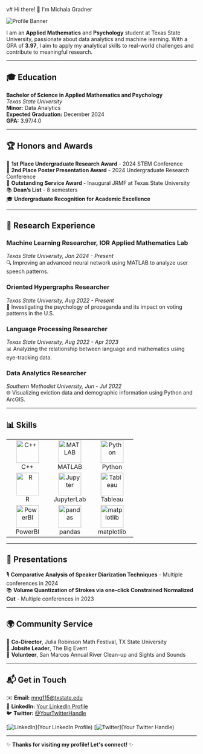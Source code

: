 v# Hi there! 👋 I'm Michala Gradner

![Profile Banner](https://via.placeholder.com/800x200.png?text=Welcome+to+My+GitHub+Profile)

I am an **Applied Mathematics** and **Psychology** student at Texas State University, passionate about data analytics and machine learning. With a GPA of **3.97**, I aim to apply my analytical skills to real-world challenges and contribute to meaningful research.

---

## 🎓 Education
**Bachelor of Science in Applied Mathematics and Psychology**  
*Texas State University*  
**Minor:** Data Analytics  
**Expected Graduation:** December 2024  
**GPA:** 3.97/4.0  

---

## 🏆 Honors and Awards
🥇 **1st Place Undergraduate Research Award** - 2024 STEM Conference  
🥈 **2nd Place Poster Presentation Award** - 2024 Undergraduate Research Conference  
🌟 **Outstanding Service Award** - Inaugural JRMF at Texas State University  
📚 **Dean’s List** - 8 semesters  
🎓 **Undergraduate Recognition for Academic Excellence**  

---

## 🔬 Research Experience
### Machine Learning Researcher, IOR Applied Mathematics Lab
*Texas State University, Jan 2024 - Present*  
🔍 Improving an advanced neural network using MATLAB to analyze user speech patterns.

### Oriented Hypergraphs Researcher
*Texas State University, Aug 2022 - Present*  
🧠 Investigating the psychology of propaganda and its impact on voting patterns in the U.S.

### Language Processing Researcher
*Texas State University, Aug 2022 - Apr 2023*  
📊 Analyzing the relationship between language and mathematics using eye-tracking data.

### Data Analytics Researcher
*Southern Methodist University, Jun - Jul 2022*  
🌐 Visualizing eviction data and demographic information using Python and ArcGIS.

---

## 📊 Skills
<table>
  <tr>
    <td style="text-align: center; width:96;">
      <img src="https://cdn.jsdelivr.net/gh/devicons/devicon/icons/cplusplus/cplusplus-original.svg" alt="C++" width="60" />
      <br>C++
    </td>
    <td style="text-align: center; width:96;">
      <img src="https://cdn.jsdelivr.net/gh/devicons/devicon/icons/matlab/matlab-original.svg" alt="MATLAB" width="60" />
      <br>MATLAB
    </td>
    <td style="text-align: center; width:96;">
      <img src="https://cdn.jsdelivr.net/gh/devicons/devicon/icons/python/python-original.svg" alt="Python" width="60" />
      <br>Python
    </td>
  </tr>
  <tr>
    <td style="text-align: center; width:96;">
      <img src="https://cdn.jsdelivr.net/gh/devicons/devicon/icons/r/r-original.svg" alt="R" width="60" />
      <br>R
    </td>
    <td style="text-align: center; width:96;">
      <img src="https://cdn.jsdelivr.net/gh/devicons/devicon/icons/jupyter/jupyter-original.svg" alt="Jupyter" width="60" />
      <br>JupyterLab
    </td>
    <td style="text-align: center; width:96;">
      <img src="https://vectorseek.com/wp-content/uploads/2023/08/Tableau-Logo-Vector.svg-.png" alt="Tableau" width="60" />
      <br>Tableau
    </td>
  </tr>
  <tr>
    <td style="text-align: center; width:96;">
      <img src="https://www.pngmart.com/files/23/Power-Bi-Logo-PNG-Photos.png" alt="PowerBI" width="60" />
      <br>PowerBI
    </td>
    <td style="text-align: center; width:96;">
      <img src="https://cdn.jsdelivr.net/gh/devicons/devicon/icons/pandas/pandas-original.svg" alt="pandas" width="60" />
      <br>pandas
    </td>
    <td style="text-align: center; width:96;">
      <img src="https://cdn.jsdelivr.net/gh/devicons/devicon/icons/matplotlib/matplotlib-original.svg" alt="matplotlib" width="60" />
      <br>matplotlib
    </td>
  </tr>
</table>


---

## 🎤 Presentations
🎙️ **Comparative Analysis of Speaker Diarization Techniques** - Multiple conferences in 2024  
📚 **Volume Quantization of Strokes via one-click Constrained Normalized Cut** - Multiple conferences in 2023  

---

## 🌍 Community Service
🎉 **Co-Director**, Julia Robinson Math Festival, TX State University  
🚀 **Jobsite Leader**, The Big Event  
🌊 **Volunteer**, San Marcos Annual River Clean-up and Sights and Sounds  

---

## 📬 Get in Touch
✉️ **Email:** [mng115@txstate.edu](mailto:mng115@txstate.edu)  
🔗 **LinkedIn:** [Your LinkedIn Profile](#)  
🐦 **Twitter:** [@YourTwitterHandle](#)  

[![LinkedIn](https://via.placeholder.com/20x20.png?text=🔗)](Your LinkedIn Profile) [![Twitter](https://via.placeholder.com/20x20.png?text=🐦)](Your Twitter Handle)

---

✨ **Thanks for visiting my profile! Let's connect!** ✨


<!--
**mgradner/mgradner** is a ✨ _special_ ✨ repository because its `README.md` (this file) appears on your GitHub profile.

Here are some ideas to get you started:

- 🔭 I’m currently working on ...
- 🌱 I’m currently learning ...
- 👯 I’m looking to collaborate on ...
- 🤔 I’m looking for help with ...
- 💬 Ask me about ...
- 📫 How to reach me: ...
- 😄 Pronouns: ...
- ⚡ Fun fact: ...
-->
